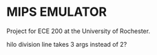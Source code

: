# MIPS EMULATOR
Project for ECE 200 at the University of Rochester.

hilo division line takes 3 args instead of 2?
